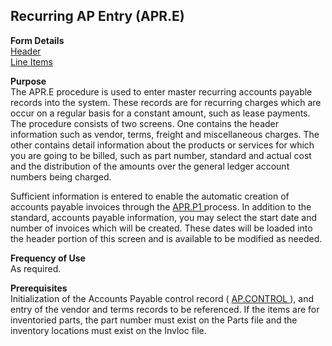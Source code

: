 ##  Recurring AP Entry (APR.E)

<PageHeader />

**Form Details**  
[ Header ](APR-E-1/README.md)   
[ Line Items ](APR-E-2/README.md)   

**Purpose**  
The APR.E procedure is used to enter master recurring accounts payable records
into the system. These records are for recurring charges which are occur on a
regular basis for a constant amount, such as lease payments. The procedure
consists of two screens. One contains the header information such as vendor,
terms, freight and miscellaneous charges. The other contains detail
information about the products or services for which you are going to be
billed, such as part number, standard and actual cost and the distribution of
the amounts over the general ledger account numbers being charged.  
  
Sufficient information is entered to enable the automatic creation of accounts payable invoices through the [ APR.P1 ](../../../../../rover/AP-OVERVIEW/AP-PROCESS/APR-P1) process. In addition to the standard, accounts payable information, you may select the start date and number of invoices which will be created. These dates will be loaded into the header portion of this screen and is available to be modified as needed. 

**Frequency of Use**  
As required.

**Prerequisites**  
Initialization of the Accounts Payable control record ( [ AP.CONTROL ](../../../../../rover/AP-OVERVIEW/AP-ENTRY/AP-E/CHECKS-E/AP-CONTROL) ), and entry of the vendor and terms records to be referenced. If the items are for inventoried parts, the part number must exist on the Parts file and the inventory locations must exist on the Invloc file. 

<badge text= "Version 8.10.57" vertical="middle" />

<PageFooter />